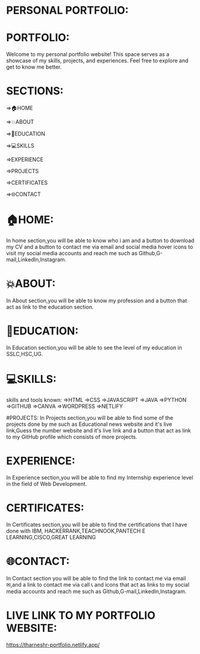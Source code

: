 # PERSONAL PORTFOLIO:

# PORTFOLIO:
Welcome to my personal portfolio website! This space serves as a showcase of my skills, projects, and experiences. Feel free to explore and get to know me better.

# SECTIONS:
=>🏠HOME

=>💥ABOUT

=>📙EDUCATION

=>💻SKILLS

=>EXPERIENCE

=>PROJECTS

=>CERTIFICATES

=>🌐CONTACT

# 🏠HOME:
In home section,you will be able to know who i am and a button to download my CV and  a button to contact me via email and social media hover icons to visit my social media accounts and reach me such as Github,G-mail,LinkedIn,Instagram.

# 💥ABOUT:
In About section,you will be able to know my profession and a button that act as link to the education section.

# 📙EDUCATION:
In Education section,you will be able to see the level of my education in SSLC,HSC,UG.

# 💻SKILLS:
skills and tools known:
=>HTML
=>CSS
=>JAVASCRIPT
=>JAVA
=>PYTHON 
=>GITHUB
=>CANVA
=>WORDPRESS 
=>NETLIFY 

#PROJECTS:
In Projects section,you will be able to find some of the projects done by me such as Educational news website and it's live link,Guess the number website and it's live link and a button that act as link to my GitHub profile which consists of more projects.

# EXPERIENCE:
In Experience section,you will be able to find my Internship experience level in the field of Web Development.

# CERTIFICATES:
In Certificates section,you will be able to find the certifications that I have done with IBM, HACKERRANK,TEACHNOOK,PANTECH E LEARNING,CISCO,GREAT LEARNING

# 🌐CONTACT:
In Contact section you will be able to find the link to contact me via email ✉,and a link to contact me via call 📞 and icons that act as links to my social media accounts and reach me such as Github,G-mail,LinkedIn,Instagram.

# LIVE LINK TO MY PORTFOLIO WEBSITE:
https://tharneshr-portfolio.netlify.app/
